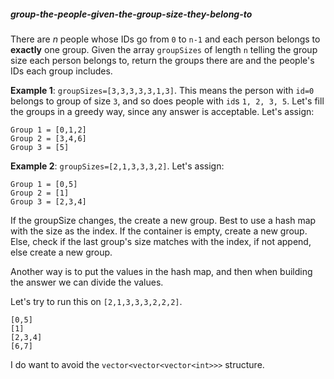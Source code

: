 ##### group-the-people-given-the-group-size-they-belong-to

There are $n$ people whose IDs go from `0` to `n-1` and each person belongs to **exactly** one group. Given the array `groupSizes` of length `n` telling the group size each person belongs to, return the groups there are and the people's IDs each group includes.

**Example 1**: `groupSizes=[3,3,3,3,3,1,3]`. This means the person with `id=0` belongs to group of size `3`, and so does people with `id`s `1, 2, 3, 5`. Let's fill the groups in a greedy way, since any answer is acceptable. Let's assign:

```
Group 1 = [0,1,2]
Group 2 = [3,4,6]
Group 3 = [5]
```

**Example 2**: `groupSizes=[2,1,3,3,3,2]`. Let's assign:

```
Group 1 = [0,5]
Group 2 = [1]
Group 3 = [2,3,4]
```

If the groupSize changes, the create a new group. Best to use a hash map with the size as the index. If the container is empty, create a new group. Else, check if the last group's size matches with the index, if not append, else create a new group.

Another way is to put the values in the hash map, and then when building the answer we can divide the values.

Let's try to run this on `[2,1,3,3,3,2,2,2]`.

```
[0,5]
[1]
[2,3,4]
[6,7]
```

I do want to avoid the `vector<vector<vector<int>>>` structure.